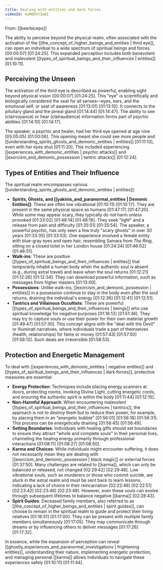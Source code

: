 ```yaml
---
title: Dealing with entities and dark forces
videoId: 4uM6DVY3w6I
---
```


From: [[beerbiceps]] <br/> 

The ability to perceive beyond the physical realm, often associated with the activation of the [[the_concept_of_higher_beings_and_entities | third eye]], can open an individual to a wide spectrum of spiritual beings and forces <a class="yt-timestamp" data-t="00:00:07">[00:00:07]</a> <a class="yt-timestamp" data-t="01:24:25">[01:24:25]</a>. This expanded perception includes both benevolent and malevolent [[types_of_spiritual_beings_and_their_influences | entities]] <a class="yt-timestamp" data-t="01:10:11">[01:10:11]</a>.

## Perceiving the Unseen
The activation of the third eye is described as powerful, enabling sight beyond physical vision <a class="yt-timestamp" data-t="00:00:07">[00:00:07]</a> <a class="yt-timestamp" data-t="01:24:25">[01:24:25]</a>. This "eye" is scientifically and biologically considered the seat for all senses—eyes, ears, and the emotional self, or seat of awareness <a class="yt-timestamp" data-t="01:13:01">[01:13:01]</a> <a class="yt-timestamp" data-t="01:13:10">[01:13:10]</a>. It connects to the pituitary gland and the pineal gland <a class="yt-timestamp" data-t="01:14:44">[01:14:44]</a> <a class="yt-timestamp" data-t="01:14:47">[01:14:47]</a>. The ability to see (clairvoyance) or hear (clairaudience) information forms part of psychic abilities <a class="yt-timestamp" data-t="01:14:10">[01:14:10]</a> <a class="yt-timestamp" data-t="01:14:17">[01:14:17]</a>.

The speaker, a psychic and healer, had her third eye opened at age nine <a class="yt-timestamp" data-t="05:05:05">[05:05:05]</a> <a class="yt-timestamp" data-t="01:00:06">[01:00:06]</a>. This opening meant she could see more people and [[understanding_spirits_ghosts_and_demonic_entities | entities]] <a class="yt-timestamp" data-t="01:11:13">[01:11:13]</a>, even with her eyes shut <a class="yt-timestamp" data-t="01:11:20">[01:11:20]</a>. This included experiencing [[experiences_with_demonic_entities | psychic attacks]] and [[exorcism_and_demonic_possession | tantric attacks]] <a class="yt-timestamp" data-t="01:12:24">[01:12:24]</a>.

## Types of Entities and Their Influence
The spiritual realm encompasses various [[understanding_spirits_ghosts_and_demonic_entities | entities]]:
*   **Spirits, Ghosts, and [[yakinis_and_paranormal_entities | Demonic Entities]]**: These are often low vibrational <a class="yt-timestamp" data-t="01:10:11">[01:10:11]</a> <a class="yt-timestamp" data-t="01:10:17">[01:10:17]</a>. They are present in the same physical space as humans <a class="yt-timestamp" data-t="01:47:17">[01:47:17]</a> <a class="yt-timestamp" data-t="01:47:20">[01:47:20]</a>. While some may appear scary, they typically do not harm unless provoked <a class="yt-timestamp" data-t="01:33:02">[01:33:02]</a> <a class="yt-timestamp" data-t="01:48:14">[01:48:14]</a> <a class="yt-timestamp" data-t="01:48:18">[01:48:18]</a>. They seek "light" and a release from pain and difficulty <a class="yt-timestamp" data-t="01:35:51">[01:35:51]</a> <a class="yt-timestamp" data-t="01:35:54">[01:35:54]</a>. The speaker, a powerful psychic, has only seen a few truly "scary ghosts" in over 30 years <a class="yt-timestamp" data-t="01:33:35">[01:33:35]</a> <a class="yt-timestamp" data-t="01:33:53">[01:33:53]</a>. One experience involved a female entity with blue-gray eyes and open hair, resembling Samara from *The Ring*, sitting on a closed toilet in her London house <a class="yt-timestamp" data-t="01:24:24">[01:24:24]</a> <a class="yt-timestamp" data-t="01:46:02">[01:46:02]</a> <a class="yt-timestamp" data-t="01:46:51">[01:46:51]</a>.
*   **Walk-ins**: These are positive [[types_of_spiritual_beings_and_their_influences | entities]] that temporarily inhabit a human body when the authentic soul is absent (e.g., during astral travel) and leave when the soul returns <a class="yt-timestamp" data-t="01:12:21">[01:12:21]</a> <a class="yt-timestamp" data-t="01:12:26">[01:12:26]</a> <a class="yt-timestamp" data-t="01:12:34">[01:12:34]</a>. They can download powerful information, such as messages from higher masters <a class="yt-timestamp" data-t="01:13:00">[01:13:00]</a>.
*   **Possessions**: Unlike walk-ins, [[exorcism_and_demonic_possession | entities]] in a possession continue to stay in the body even after the soul returns, draining the individual's energy <a class="yt-timestamp" data-t="01:12:36">[01:12:36]</a> <a class="yt-timestamp" data-t="01:12:41">[01:12:41]</a> <a class="yt-timestamp" data-t="01:12:51">[01:12:51]</a>.
*   **Tantrics and Villainous Occultists**: These are powerful [[types_of_spiritual_beings_and_their_influences | beings]] who use spiritual knowledge for negative purposes <a class="yt-timestamp" data-t="01:16:13">[01:16:13]</a> <a class="yt-timestamp" data-t="01:51:36">[01:51:36]</a>. They may try to capture souls or use their power for their own material growth <a class="yt-timestamp" data-t="01:49:47">[01:49:47]</a> <a class="yt-timestamp" data-t="01:57:30">[01:57:30]</a>. This concept aligns with the "deal with the Devil" or Illuminati narratives, where individuals trade a part of themselves (health, relationships) for fame or money <a class="yt-timestamp" data-t="01:57:43">[01:57:43]</a> <a class="yt-timestamp" data-t="01:57:50">[01:57:50]</a> <a class="yt-timestamp" data-t="01:58:12">[01:58:12]</a>. Such deals are irreversible <a class="yt-timestamp" data-t="01:58:53">[01:58:53]</a>.

## Protection and Energetic Management
To deal with [[experiences_with_demonic_entities | negative entities]] and [[types_of_spiritual_beings_and_their_influences | dark forces]], protective measures are essential:
*   **Energy Protection**: Techniques include placing energy scanners at doors, protecting rooms, invoking Divine Light, cutting energetic cords, and ensuring the authentic spirit is within the body <a class="yt-timestamp" data-t="01:11:44">[01:11:44]</a> <a class="yt-timestamp" data-t="01:12:15">[01:12:15]</a>.
*   **Non-Harmful Approach**: When encountering malevolent [[types_of_spiritual_beings_and_their_influences | tantrics]], the approach is not to destroy them but to reduce their power, for example, by placing them in an "energetic bubble" <a class="yt-timestamp" data-t="01:56:01">[01:56:01]</a> <a class="yt-timestamp" data-t="01:56:18">[01:56:18]</a> <a class="yt-timestamp" data-t="01:56:31">[01:56:31]</a>. This process can be energetically draining <a class="yt-timestamp" data-t="01:56:45">[01:56:45]</a> <a class="yt-timestamp" data-t="01:56:49">[01:56:49]</a>.
*   **Setting Boundaries**: Individuals with healing gifts should set boundaries to ensure they attract "whole and complete souls" in their personal lives, channeling the healing energy primarily through professional interactions <a class="yt-timestamp" data-t="01:08:11">[01:08:11]</a> <a class="yt-timestamp" data-t="01:08:27">[01:08:27]</a> <a class="yt-timestamp" data-t="01:08:50">[01:08:50]</a>.
*   **Karma and Choices**: While individuals might encounter suffering, it does not necessarily mean they are dealing with [[exorcism_and_demonic_possession | black magic]] or external forces <a class="yt-timestamp" data-t="01:37:50">[01:37:50]</a>. Many challenges are related to [[karma]], which can only be balanced or released, not changed <a class="yt-timestamp" data-t="02:29:42">[02:29:42]</a> <a class="yt-timestamp" data-t="02:29:48">[02:29:48]</a>. Low vibrational souls, such as murderers or those who commit suicide, are stuck in the astral realm and must be sent back to learn lessons, indicating a lack of choice in their reincarnation <a class="yt-timestamp" data-t="02:22:46">[02:22:46]</a> <a class="yt-timestamp" data-t="02:22:51">[02:22:51]</a> <a class="yt-timestamp" data-t="02:23:42">[02:23:42]</a> <a class="yt-timestamp" data-t="02:23:46">[02:23:46]</a> <a class="yt-timestamp" data-t="02:23:48">[02:23:48]</a>. However, even these souls can evolve through subsequent lifetimes to balance negative [[karma]] <a class="yt-timestamp" data-t="02:28:43">[02:28:43]</a>.
*   **Spirit Guides**: Deceased family members, also referred to as [[the_concept_of_higher_beings_and_entities | spirit guides]], can choose to remain in the spiritual realm to guide and protect their living relatives <a class="yt-timestamp" data-t="01:16:51">[01:16:51]</a> <a class="yt-timestamp" data-t="01:17:00">[01:17:00]</a>. They can be present with multiple family members simultaneously <a class="yt-timestamp" data-t="01:17:05">[01:17:05]</a>. They may communicate through dreams or by influencing others to deliver messages <a class="yt-timestamp" data-t="01:17:26">[01:17:26]</a> <a class="yt-timestamp" data-t="01:17:32">[01:17:32]</a>.

In essence, while the expansion of perception can reveal [[ghostly_experiences_and_paranormal_investigations | frightening entities]], understanding their nature, implementing energetic protection, and managing personal [[karma]] allows individuals to navigate these experiences safely <a class="yt-timestamp" data-t="01:10:11">[01:10:11]</a> <a class="yt-timestamp" data-t="01:11:44">[01:11:44]</a>.
